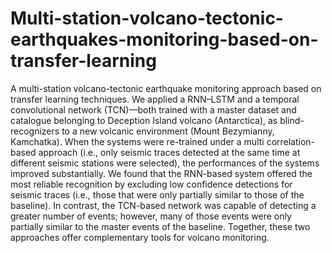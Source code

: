 # Multi-station-volcano-tectonic-earthquakes-monitoring-based-on-transfer-learning
A multi-station volcano-tectonic earthquake monitoring approach based on transfer learning techniques. We applied a RNN–LSTM and a temporal convolutional network (TCN)—both trained with a master dataset and catalogue belonging to Deception Island volcano (Antarctica), as blind-recognizers to a new volcanic environment (Mount Bezymianny, Kamchatka). When the systems were re-trained under a multi correlation-based approach (i.e., only seismic traces detected at the same time at different seismic stations were selected), the performances of the systems improved substantially. We found that the RNN-based system offered the most reliable recognition by excluding low confidence detections for seismic traces (i.e., those that were only partially similar to those of the baseline). In contrast, the TCN-based network was capable of detecting a greater number of events; however, many of those events were only partially similar to the master events of the baseline. Together, these two approaches offer complementary tools for volcano monitoring. 
